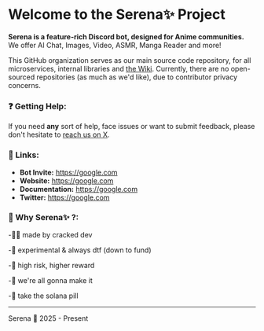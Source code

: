 # Welcome to the Serena✨ Project
**Serena is a feature-rich Discord bot, designed for Anime communities.** We offer AI Chat, Images, Video, ASMR, Manga Reader and more!

This GitHub organization serves as our main source code repository, for all microservices, internal libraries and [the Wiki](https://wiki.succubus.bot). Currently, there are no open-sourced repositories (as much as we'd like), due to contributor privacy concerns.

### ❓ Getting Help:
If you need **any** sort of help, face issues or want to submit feedback, please don't hesitate to [reach us on X](https://google.com).

### 🔗 Links:
- **Bot Invite:** https://google.com
- **Website:** https://google.com
- **Documentation:** https://google.com
- **Twitter:** https://google.com

### 🎀 Why Serena✨ ?:

  -👨‍💻 made by cracked dev

  -🧪 experimental & always dtf (down to fund)

  -🎲 high risk, higher reward

  -🌙 we're all gonna make it

  -💊 take the solana pill


---
Serena 💖 2025 - Present
